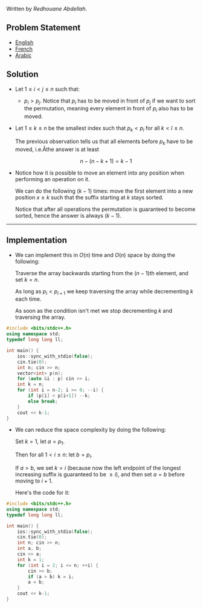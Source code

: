 Written by *Redhouane Abdellah*.
 
## Problem Statement
- [English](statements/nelward.en.pdf)
- [French](statements/nelward.fr.pdf)
- [Arabic](statements/nelward.ar_DZ.pdf)

## Solution

-   Let $1 \leq i < j \leq n$ such that:

    -   $p_i > p_j$. Notice that $p_i$ has to be moved in front of $p_j$
        if we want to sort the permutation, meaning every element in
        front of $p_i$ also has to be moved.

-   Let $1 \leq k \leq n$ be the smallest index such that $p_k < p_l$
    for all $k < l \leq n$.
    
    The previous observation tells us that all elements before $p_k$
    have to be moved, i.e.Âthe answer is at least

    $$
    n - (n - k + 1) = k - 1
    $$

-   Notice how it is possible to move an element into any position when
    performing an operation on it.

    We can do the following $(k - 1)$ times: move the first element into
    a new position $x \geq k$ such that the suffix starting at $k$ stays
    sorted.

    Notice that after all operations the permutation is guaranteed to
    become sorted, hence the answer is always $(k - 1)$.

------------------------------------------------------------------------

## Implementation

-   We can implement this in $O(n)$ time and $O(n)$ space by doing the
    following:

    Traverse the array backwards starting from the $(n-1)$th element,
    and set $k = n$.

    As long as $p_i < p_{i+1}$ we keep traversing the array while
    decrementing $k$ each time.

    As soon as the condition isn't met we stop decrementing $k$ and
    traversing the array.

``` cpp
#include <bits/stdc++.h>
using namespace std;
typedef long long ll;

int main() {
    ios::sync_with_stdio(false);
    cin.tie(0);
    int n; cin >> n;
    vector<int> p(n);
    for (auto &i : p) cin >> i;
    int k = n;
    for (int i = n-2; i >= 0; --i) {
        if (p[i] < p[i+1]) --k;
        else break;
    }
    cout << k-1;
}
```

-   We can reduce the space complexity by doing the following:

    Set $k = 1$, let $a = p_1$.

    Then for all $1 < i \leq n$: let $b = p_i$.

    If $a > b$, we set $k = i$ (because now the left endpoint of the
    longest increasing suffix is guaranteed to be $\geq i$), and then
    set $a = b$ before moving to $i+1$.

    Here's the code for it:

``` cpp
#include <bits/stdc++.h>
using namespace std;
typedef long long ll;

int main() {
    ios::sync_with_stdio(false);
    cin.tie(0);
    int n; cin >> n;
    int a, b;
    cin >> a;
    int k = 1;
    for (int i = 2; i <= n; ++i) {
        cin >> b;
        if (a > b) k = i;
        a = b;
    }
    cout << k-1;
}
```
